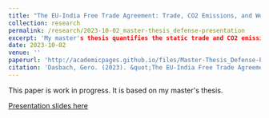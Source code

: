 ```yaml
---
title: "The EU-India Free Trade Agreement: Trade, CO2 Emissions, and Welfare Effects under the Carbon Border Adjustment Mechanism"
collection: research
permalink: /research/2023-10-02_master-thesis_defense-presentation
excerpt: 'My master's thesis quantifies the static trade and CO2 emissions effects associated with a phase-in of the Carbon Border Adjustment Mechanism (CBAM) and the EU-India Free Trade Agreement. A general equilibrium model relying on the Armington assumption as a motive for trade is used to evaluate these counterfactual general equilibrium policy changes, ex-ante. Moreover, welfare effects are assessed. Multilateral country-sector level data on trade flows and CO2 emissions stem from the OECD Inter-Country Input-Output Tables (ICIO) and the Trade in Embodied CO2 Database (TECO2).'
date: 2023-10-02
venue: ''
paperurl: 'http://academicpages.github.io/files/Master-Thesis_Defense-Presentation.pdf'
citation: 'Dasbach, Gero. (2023). &quot;The EU-India Free Trade Agreement: Trade, CO2 Emissions, and Welfare Effects under the Carbon Border Adjustment Mechanism.&quot; <i></i>. 1(1).'
---
```

This paper is work in progress. It is based on my master's thesis. 

[Presentation slides here](http://academicpages.github.io/files/Master-Thesis_Defense-Presentation.pdf)


